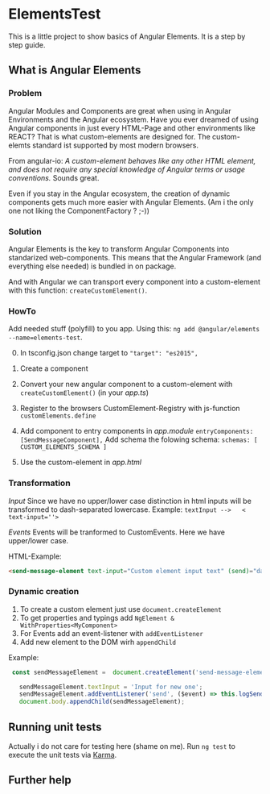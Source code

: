 # ElementsTest
This is a little project to show basics of Angular Elements.
It is a step by step guide.

## What is Angular Elements
### Problem
Angular Modules and Components are great when using in Angular Environments and the Angular ecosystem.
Have you ever dreamed of using Angular components in just every HTML-Page and other environments like
REACT?
That is what custom-elements are designed for.
The custom-elemts standard ist supported by most modern browsers.

From angular-io:
*A custom-element behaves like any other HTML element, and does not require any special knowledge of Angular terms or usage conventions.*
Sounds great.

Even if you stay in the Angular ecosystem, the creation of dynamic components gets much more easier with
Angular Elements. (Am i the only one not liking the ComponentFactory ? ;-))

### Solution
Angular Elements is the key to transform Angular Components into standarized web-components.
This means that the Angular Framework (and everything else needed) is bundled in on package.

And with Angular we can transport every component into a custom-element with this function:
`createCustomElement()`.

### HowTo
Add needed stuff (polyfill) to you app.
Using this:
`ng add @angular/elements --name=elements-test`.

0. In tsconfig.json change target to `"target": "es2015",`

1. Create a component
2. Convert your new angular component to a custom-element with `createCustomElement()`  (in your *app.ts*)
3. Register to the browsers CustomElement-Registry with js-function `customElements.define`
4. Add component to entry components in *app.module*  `entryComponents: [SendMessageComponent],`
   Add schema the folowing schema: `schemas: [ CUSTOM_ELEMENTS_SCHEMA ]`
5. Use the custom-element in *app.html*

### Transformation
*Input*
Since we have no upper/lower case distinction in html inputs will be transformed
to dash-separated lowercase.
Example:
`textInput -->   <  text-input=''>`

*Events*
Events will be tranformed to CustomEvents. Here we have upper/lower case.

HTML-Example:
```html
<send-message-element text-input="Custom element input text" (send)="dataSend($event)"></send-message-element>
```

### Dynamic creation
1. To create a custom element just use `document.createElement`
2. To get properties and typings add `NgElement & WithProperties<MyComponent>`
3. For Events add an event-listener with `addEventListener`
4. Add new element to the DOM wirh `appendChild`

Example:
```javascript
 const sendMessageElement =  document.createElement('send-message-element') as NgElement & WithProperties<SendMessageComponent>;

   sendMessageElement.textInput = 'Input for new one';
   sendMessageElement.addEventListener('send', ($event) => this.logSend($event));
   document.body.appendChild(sendMessageElement);
```

## Running unit tests
Actually i do not care for testing here (shame on me).
Run `ng test` to execute the unit tests via [Karma](https://karma-runner.github.io).

## Further help

